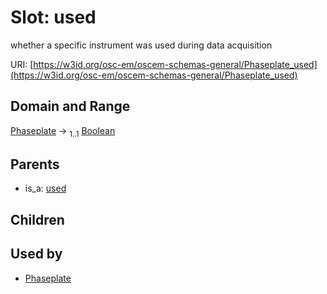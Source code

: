 
# Slot: used

whether a specific instrument was used during data acquisition

URI: [https://w3id.org/osc-em/oscem-schemas-general/Phaseplate_used](https://w3id.org/osc-em/oscem-schemas-general/Phaseplate_used)


## Domain and Range

[Phaseplate](Phaseplate.md) &#8594;  <sub>1..1</sub> [Boolean](types/Boolean.md)

## Parents

 *  is_a: [used](used.md)

## Children


## Used by

 * [Phaseplate](Phaseplate.md)
